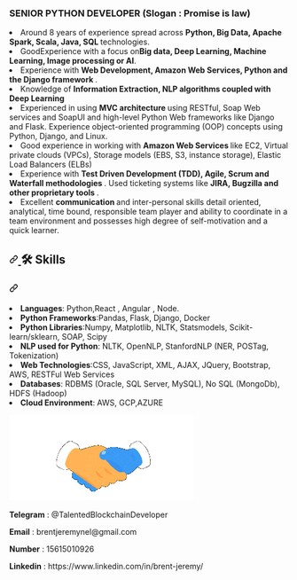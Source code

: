 
### SENIOR PYTHON DEVELOPER (Slogan : Promise is law)
<ui>
 <p dir="auto">
  <li>Around 8 years of experience spread across <strong> Python, Big Data, Apache Spark, Scala, Java, SQL </strong> technologies.</li>
  <li>GoodExperience with a focus on<strong>Big data, Deep Learning, Machine Learning, Image processing or AI</strong>.</li>
  <li>Experience with <strong> Web Development, Amazon Web Services, Python and the Django framework </strong>.</li>
  <li>Knowledge of <strong>Information Extraction, NLP algorithms coupled with Deep Learning </strong></li>
  <li>Experienced in using <strong> MVC architecture </strong> using RESTful, Soap Web services and SoapUI and high-level Python Web frameworks like Django and Flask. Experience object-oriented programming (OOP) concepts using Python, Django, and Linux.</li>
  <li>Good experience in working with <strong> Amazon Web Services </strong> like EC2, Virtual private clouds (VPCs), Storage models (EBS, S3, instance storage), Elastic Load Balancers (ELBs)</li>
  <li>Experience with <strong> Test Driven Development (TDD), Agile, Scrum and Waterfall methodologies </strong> . Used ticketing systems like <strong> JIRA, Bugzilla and other proprietary tools </strong>.</li>
  <li>Excellent <strong>communication </strong> and inter-personal skills detail oriented, analytical, time bound, responsible team player and ability to coordinate in a team environment and possesses high degree of self-motivation and a quick learner.</li>
  
 </p>
</ui>









<h2 dir="auto">
        <a id="user-content-️-skills" class="anchor" aria-hidden="true" href="#️-skills">
            <svg class="octicon octicon-link" viewBox="0 0 16 16" version="1.1" width="16" height="16" aria-hidden="true">
                <path fill-rule="evenodd" d="M7.775 3.275a.75.75 0 001.06 1.06l1.25-1.25a2 2 0 112.83 2.83l-2.5 2.5a2 2 0 01-2.83 0 .75.75 0 00-1.06 1.06 3.5 3.5 0 004.95 0l2.5-2.5a3.5 3.5 0 00-4.95-4.95l-1.25 1.25zm-4.69 9.64a2 2 0 010-2.83l2.5-2.5a2 2 0 012.83 0 .75.75 0 001.06-1.06 3.5 3.5 0 00-4.95 0l-2.5 2.5a3.5 3.5 0 004.95 4.95l1.25-1.25a.75.75 0 00-1.06-1.06l-1.25 1.25a2 2 0 01-2.83 0z">
                </path>
            </svg>
        </a>
        <g-emoji class="g-emoji" alias="hammer_and_wrench" fallback-src="https://github.githubassets.com/images/icons/emoji/unicode/1f6e0.png">🛠️</g-emoji> Skills
    </h2>
    <h3 dir="auto">
        <a id="user-content-block-chain-development" class="anchor" aria-hidden="true" href="#block-chain-development">
            <svg class="octicon octicon-link" viewBox="0 0 16 16" version="1.1" width="16" height="16" aria-hidden="true">
                <path fill-rule="evenodd" d="M7.775 3.275a.75.75 0 001.06 1.06l1.25-1.25a2 2 0 112.83 2.83l-2.5 2.5a2 2 0 01-2.83 0 .75.75 0 00-1.06 1.06 3.5 3.5 0 004.95 0l2.5-2.5a3.5 3.5 0 00-4.95-4.95l-1.25 1.25zm-4.69 9.64a2 2 0 010-2.83l2.5-2.5a2 2 0 012.83 0 .75.75 0 001.06-1.06 3.5 3.5 0 00-4.95 0l-2.5 2.5a3.5 3.5 0 004.95 4.95l1.25-1.25a.75.75 0 00-1.06-1.06l-1.25 1.25a2 2 0 01-2.83 0z"></path>
            </svg>
        </a>
    </h3>
    <p dir="auto">
     <ui>
      <li><strong>Languages</strong>: Python,React , Angular , Node.</li>
      <li><strong>Python Frameworks</strong>:Pandas, Flask, Django, Docker</li>
      <li><strong>Python Libraries</strong>:Numpy, Matplotlib, NLTK, Statsmodels, Scikit-learn/sklearn, SOAP, Scipy</li>
      <li><strong>NLP used for Python</strong>: NLTK, OpenNLP, StanfordNLP (NER, POSTag, Tokenization)</li>
      <li><strong>Web Technologies</strong>:CSS, JavaScript, XML, AJAX, JQuery, Bootstrap, AWS, RESTFul Web Services</li>
      <li><strong>Databases</strong>: RDBMS (Oracle, SQL Server, MySQL), No SQL (MongoDb), HDFS (Hadoop)</li>
      <li><strong>Cloud Environment</strong>: AWS, GCP,AZURE</li>
     </ui>
    </p>
    
<a target="_blank" rel="noopener noreferrer" href="https://github.com/sasuke031026/sasuke031026/blob/main/shake.gif" data-target="animated-image.originalLink"><img src="https://github.com/sasuke031026/sasuke031026/raw/main/shake.gif" style="max-width: 100%; display: inline-block;" data-target="animated-image.originalImage"></a>
<p><strong>Telegram</strong> : @TalentedBlockchainDeveloper </p>
<p><strong>Email</strong> : brentjeremynel@gmail.com </p>
<p><strong>Number</strong> : 15615010926 </p>
<p><strong>Linkedin</strong> : https://www.linkedin.com/in/brent-jeremy/ </p>
